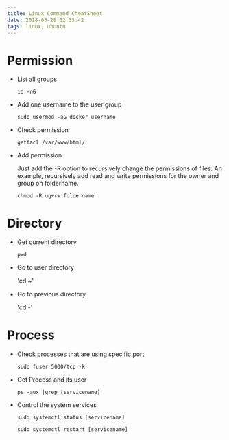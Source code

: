 ```yaml
---
title: Linux Command CheatSheet
date: 2018-05-28 02:33:42
tags: linux, ubuntu
---
```


# Permission

- List all groups

  `id -nG`

  

- Add one username to the user group

  `sudo usermod -aG docker username`

  

- Check permission

  `getfacl /var/www/html/`

  

- Add permission

  Just add the -R option to recursively change the permissions of files. An example, recursively add read and write permissions for the owner and group on foldername.

  `chmod -R ug+rw foldername`

# Directory

- Get current directory

  `pwd`

- Go to user directory

  'cd ~'

- Go to previous directory

  'cd -'

# Process

- Check processes that are using specific port

  `sudo fuser 5000/tcp -k`

  

- Get Process and its user

  `ps -aux |grep [servicename]`

  

- Control the system services

  `sudo systemctl status [servicename]`

  `sudo systemctl restart [servicename]`

  